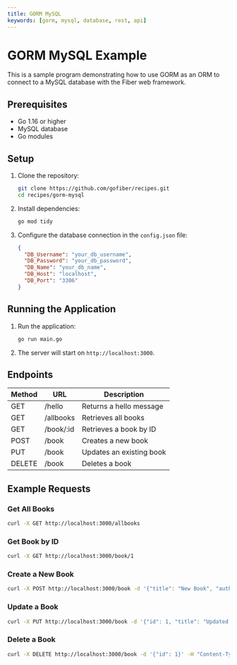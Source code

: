 ```yaml
---
title: GORM MySQL
keywords: [gorm, mysql, database, rest, api]
---
```


# GORM MySQL Example

This is a sample program demonstrating how to use GORM as an ORM to connect to a MySQL database with the Fiber web framework.

## Prerequisites

- Go 1.16 or higher
- MySQL database
- Go modules

## Setup

1. Clone the repository:
    ```sh
    git clone https://github.com/gofiber/recipes.git
    cd recipes/gorm-mysql
   ```

2. Install dependencies:
    ```sh
    go mod tidy
    ```

3. Configure the database connection in the `config.json` file:
    ```json
    {
      "DB_Username": "your_db_username",
      "DB_Password": "your_db_password",
      "DB_Name": "your_db_name",
      "DB_Host": "localhost",
      "DB_Port": "3306"
    }
    ```

## Running the Application

1. Run the application:
    ```sh
    go run main.go
    ```

2. The server will start on `http://localhost:3000`.

## Endpoints

| Method | URL       | Description                |
| ------ | --------- | -------------------------- |
| GET    | /hello    | Returns a hello message    |
| GET    | /allbooks | Retrieves all books        |
| GET    | /book/:id | Retrieves a book by ID     |
| POST   | /book     | Creates a new book         |
| PUT    | /book     | Updates an existing book   |
| DELETE | /book     | Deletes a book             |

## Example Requests

### Get All Books
```sh
curl -X GET http://localhost:3000/allbooks
```

### Get Book by ID
```sh
curl -X GET http://localhost:3000/book/1
```

### Create a New Book
```sh
curl -X POST http://localhost:3000/book -d '{"title": "New Book", "author": "Author Name"}' -H "Content-Type: application/json"
```

### Update a Book
```sh
curl -X PUT http://localhost:3000/book -d '{"id": 1, "title": "Updated Book", "author": "Updated Author"}' -H "Content-Type: application/json"
```

### Delete a Book
```sh
curl -X DELETE http://localhost:3000/book -d '{"id": 1}' -H "Content-Type: application/json"
```
